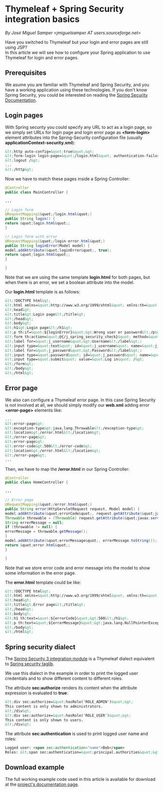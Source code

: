 Thymeleaf + Spring Security integration basics
==============================================

*By José Miguel Samper \<jmiguelsamper AT users.sourceforge.net\>*

Have you switched to Thymeleaf but your login and error pages are still
using JSP? \
 In this article we will see how to configure your Spring application to
use Thymeleaf for login and error pages.

Prerequisites
-------------

We asume you are familiar with Thymeleaf and Spring Security, and you
have a working application using these technologies. If you don't know
Spring Security, you could be interested on reading the [Spring Security
Documentation](http://static.springsource.org/spring-security/site/reference.html).

Login pages
-----------

With Spring security you could specify any URL to act as a login page,
so we simply set URLs for login page and login error page as
**\<form-login\>** element attributes into the Spring-Security
configuration file (usually **applicationContext-security.xml**):

```html
&lt;http auto-config=&quot;true&quot;&gt;
&lt;form-login login-page=&quot;/login.html&quot; authentication-failure-url=&quot;/login-error.html&quot; /&gt;
&lt;logout /&gt;
...
&lt;/http&gt;
```

Now we have to match these pages inside a Spring Controller:

```java
@Controller
public class MainController {

...

// Login form
@RequestMapping(&quot;/login.html&quot;)
public String login() {
return &quot;login.html&quot;;
}

// Login form with error
@RequestMapping(&quot;/login-error.html&quot;)
public String loginError(Model model) {
model.addAttribute(&quot;loginError&quot;, true);
return &quot;login.html&quot;;
}

}
```

Note that we are using the same template **login.html** for both pages,
but when there is an error, we set a boolean attribute into the model.

Our **login.html** template is as follows:

```html
&lt;!DOCTYPE html&gt;
&lt;html xmlns=&quot;http://www.w3.org/1999/xhtml&quot; xmlns:th=&quot;http://www.thymeleaf.org&quot;&gt;
&lt;head&gt;
&lt;title&gt;Login page&lt;/title&gt;
&lt;/head&gt;
&lt;body&gt;
&lt;h1&gt;Login page&lt;/h1&gt;
&lt;p th:if=&quot;${loginError}&quot;&gt;Wrong user or password&lt;/p&gt;
&lt;form th:action=&quot;@{/j_spring_security_check}&quot; method=&quot;post&quot;&gt;
&lt;label for=&quot;j_username&quot;&gt;Username&lt;/label&gt;:
&lt;input type=&quot;text&quot; id=&quot;j_username&quot; name=&quot;j_username&quot; /&gt; &lt;br /&gt;
&lt;label for=&quot;j_password&quot;&gt;Password&lt;/label&gt;:
&lt;input type=&quot;password&quot; id=&quot;j_password&quot; name=&quot;j_password&quot; /&gt; &lt;br /&gt;
&lt;input type=&quot;submit&quot; value=&quot;Log in&quot; /&gt;
&lt;/form&gt;
&lt;/body&gt;
&lt;/html&gt;
```

Error page
----------

We also can configure a Thymeleaf error page. In this case Spring
Security is not involved at all, we should simply modify our **web.xml**
adding error **\<error-page\>** elements like:

```xml
...
&lt;error-page&gt;
&lt;exception-type&gt;java.lang.Throwable&lt;/exception-type&gt;
&lt;location&gt;/error.html&lt;/location&gt;
&lt;/error-page&gt;
&lt;error-page&gt;
&lt;error-code&gt;500&lt;/error-code&gt;
&lt;location&gt;/error.html&lt;/location&gt;
&lt;/error-page&gt;
...
```

Then, we have to map the **/error.html** in our Spring Controller:

```java
@Controller
public class HomeController {

...

// Error page
@RequestMapping(&quot;/error.html&quot;)
public String error(HttpServletRequest request, Model model) {
model.addAttribute(&quot;errorCode&quot;, request.getAttribute(&quot;javax.servlet.error.status_code&quot;));
Throwable throwable = (Throwable) request.getAttribute(&quot;javax.servlet.error.exception&quot;);
String errorMessage = null;
if (throwable != null) {
errorMessage = throwable.getMessage();
}
model.addAttribute(&quot;errorMessage&quot;, errorMessage.toString());
return &quot;error.html&quot;;
}

}
```

Note that we store error code and error message into the model to show
some information in the error page.

The **error.html** template could be like:

```html
&lt;!DOCTYPE html&gt;
&lt;html xmlns=&quot;http://www.w3.org/1999/xhtml&quot; xmlns:th=&quot;http://www.thymeleaf.org&quot;&gt;
&lt;head&gt;
&lt;title&gt;Error page&lt;/title&gt;
&lt;/head&gt;
&lt;body&gt;
&lt;h1 th:text=&quot;${errorCode}&quot;&gt;500&lt;/h1&gt;
&lt;p th:text=&quot;${errorMessage}&quot;&gt;java.lang.NullPointerException&lt;/p&gt;
&lt;/body&gt;
&lt;/html&gt;
```

Spring security dialect
-----------------------

The [Spring Security 3 integration
module](https://github.com/thymeleaf/thymeleaf-extras-springsecurity3)
is a Thymeleaf dialect equivalent to [Spring security
taglib](http://static.springsource.org/spring-security/site/docs/3.1.x/reference/taglibs.html).

We use this dialect in the example in order to print the logged user
credentials and to show different content to different roles.

The attribute **sec:authorize** renders its content when the attribute
expression is evaluated to **true**:

```html
&lt;div sec:authorize=&quot;hasRole('ROLE_ADMIN')&quot;&gt;
This content is only shown to administrators.
&lt;/div&gt;
&lt;div sec:authorize=&quot;hasRole('ROLE_USER')&quot;&gt;
This content is only shown to users.
&lt;/div&gt;
```

The attribute **sec:authentication** is used to print logged user name
and roles:

```html
Logged user: <span sec:authentication="name">Bob</span>
Roles: &lt;span sec:authentication=&quot;principal.authorities&quot;&gt;[ROLE_USER, ROLE_ADMIN]&lt;/span&gt;
```

Download example
----------------

The full working example code used in this article is available for
download at the [project's documentation page](documentation.html).
